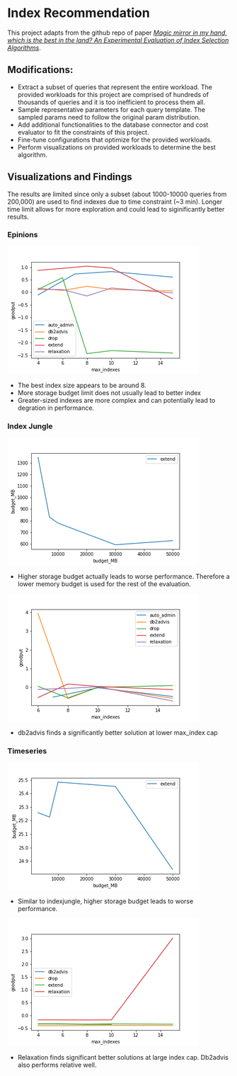 # Index Recommendation

This project adapts from the github repo of paper [_Magic mirror in my hand, which is the best in the land? An Experimental Evaluation of Index Selection Algorithms_](https://github.com/hyrise/index_selection_evaluation).

## Modifications:

- Extract a subset of queries that represent the entire workload. The provided workloads for this project are comprised of hundreds of thousands of queries and it is too inefficient to process them all.
- Sample representative parameters for each query template. The sampled params need to follow the original param distribution.
- Add additional functionalities to the database connector and cost evaluator to fit the constraints of this project.
- Fine-tune configurations that optimize for the provided workloads.
- Perform visualizations on provided workloads to determine the best algorithm.

## Visualizations and Findings

The results are limited since only a subset (about 1000-10000 queries from 200,000) are used to find indexes due to time constraint (~3 min). Longer time limit allows for more exploration and could lead to siginificantly better results.

### Epinions

![epinions](./graphs/epinions_goodput_vs_maxindex.png)

- The best index size appears to be around 8.
- More storage budget limit does not usually lead to better index
- Greater-sized indexes are more complex and can potentially lead to degration in performance.

### Index Jungle

![indexjugle budget](./graphs/indexjungle_goodput_vs_budget.png)

- Higher storage budget actually leads to worse performance. Therefore a lower memory budget is used for the rest of the evaluation.

![indexjungle max_index](./graphs/indexjungle_goodput_vs_maxindex.png)

- db2advis finds a significantly better solution at lower max_index cap

### Timeseries

![timeseries budget](./graphs/timeseries_goodput_vs_budget.png)

- Similar to indexjungle, higher storage budget leads to worse performance.

![timeseries max_index](./graphs/timeseries_goodput_vs_maxindex.png)

- Relaxation finds significant better solutions at large index cap. Db2advis also performs relative well.
